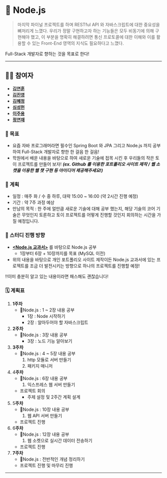 # 🦖 Node.js

> 마지막 파이널 프로젝트를 하며 RESTful API 와 자바스크립트에 대한 중요성을 뼈저리게 느꼈다. 
우리가 정말 구현하고자 하는 기능들은 모두 비동기에 의해 구현해야 했고, 이 부분을 명확히 해결하려면 통신 프로토콜에 대한 이해와 이를 활용할 수 있는 Front-End 영역의 지식도 필요하다고 느꼈다.

Full-Stack 개발자로 향하는 것을 목표로 한다!

---

## 🧑‍💻 참여자
- **[김연훈]()**
- **[김진영]()**
- **[김혜정](https://github.com/hjikm11)**
- **[심성헌](https://github.com/dip0cean)**
- **[이주용](https://github.com/juyong2)**
- **[정연재](https://github.com/duswo5310)**

### 📌 목표

- 요즘 자바 프로그래머라면 필수인 Spring Boot 와 JPA 그리고 Node.js 까지 공부하여 Full-Stack 개발자로 향한 한 걸음 한 걸음!
- 학원에서 배운 내용을 바탕으로 하여 새로운 기술에 접목 시킨 후 우리들의 작은 토이 프로젝트를 만들어 보자! 
***(ex. Github 를 이용한 포트폴리오 사이트 제작 / 웹 소캣을 이용한 웹 챗 구현 등 아이디어 제공해주세요!)***

### 🔎 계획

- 일정 : 매주 화 / 수 중 하루, 대략 15:00 ~ 16:00 (약 2시간 진행 예정)
- 기간 : 약 7주 과정 예상
- 만남의 목적 : 한 주에 얼만큼 새로운 기술에 대해 공부 했는지, 해당 기술의 코어 기술은 무엇인지 토론하고 토이 프로젝트를 어떻게 진행할 것인지 회의하는 시간을 가질 예정입니다.

### 🏇 스터디 진행 방향

- **[<Node.js 교과서>](http://www.kyobobook.co.kr/product/detailViewKor.laf?mallGb=KOR&barcode=9791160505221)** 를 바탕으로 Node.js  공부
    - 1장부터 6장 + 10장까지를 목표 (MySQL 이전)
- 위의 내용을 바탕으로 개인 포트폴리오 사이트 제작이든 Node.js 교과서에 있는 프로젝트를 조금 더 발전시키는 방향으로 하나의 프로젝트를 진행할 예정!

‼️이미 충분히 알고 있는 내용이라면 패스해도 괜찮습니다!

### 🗓 계획표

1. **1주차**
    - 🦖Node.js :  1 ~ 2장 내용 공부
        - 1장 : Node 시작하기
        - 2장 : 알아두어야 할 자바스크립트
2. **2주차**
    - 🦖Node.js : 3장 내용 공부
        - 3장 : 노드 기능 알아보기
3. **3주차**
    - 🦖Node.js : 4 ~ 5장 내용 공부
        1. http 모듈로 서버 만들기
        2. 패키지 매니저
4. 4**주차**
    - 🦖Node.js : 6장 내용 공부
        1. 익스프레스 웹 서버 만들기
    - 프로젝트 회의
        - 주제 설정 및 2주간 계획 설계
5. 5**주차**
    - 🦖Node.js : 10장 내용 공부
        1. 웹 API 서버 만들기
    - 프로젝트 진행
6. 6**주차**
    - 🦖Node.js : 12장 내용 공부
        1. 웹 소켓으로 실시간 데이터 전송하기
    - 프로젝트 진행
7. **7주차**
    - 🦖Node.js : 전반적인 개념 정리하기
    - 프로젝트 진행 및 마무리 진행

---
